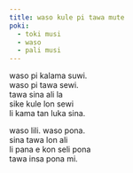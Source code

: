 ```yaml
---
title: waso kule pi tawa mute
poki:
  - toki musi
  - waso
  - pali musi
---
```

waso pi kalama suwi.  
waso pi tawa sewi.  
tawa sina ali la  
sike kule lon sewi  
li kama tan luka sina.  

waso lili. waso pona.  
sina tawa lon ali   
li pana e kon seli pona  
tawa insa pona mi.
